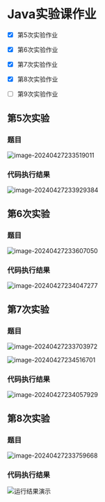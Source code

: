 # Java实验课作业

- [x] 第5次实验作业

- [x] 第6次实验作业

- [x] 第7次实验作业
- [x] 第8次实验作业
- [ ] 第9次实验作业

## 第5次实验

### 题目

![image-20240427233519011](https://yeyi0003.oss-cn-hangzhou.aliyuncs.com/image-20240427233519011.png)

### 代码执行结果

![image-20240427233929384](https://yeyi0003.oss-cn-hangzhou.aliyuncs.com/image-20240427233929384.png)



## 第6次实验

### 题目

![image-20240427233607050](https://yeyi0003.oss-cn-hangzhou.aliyuncs.com/image-20240427233607050.png)

### 代码执行结果

![image-20240427234047277](https://yeyi0003.oss-cn-hangzhou.aliyuncs.com/image-20240427234047277.png)

## 第7次实验

### 题目

![image-20240427233703972](https://yeyi0003.oss-cn-hangzhou.aliyuncs.com/image-20240427233703972.png)

![image-20240427234516701](https://yeyi0003.oss-cn-hangzhou.aliyuncs.com/image-20240427234516701.png)



### 代码执行结果

![image-20240427234057929](https://yeyi0003.oss-cn-hangzhou.aliyuncs.com/image-20240427234057929.png)

## 第8次实验

### 题目

![image-20240427233759668](https://yeyi0003.oss-cn-hangzhou.aliyuncs.com/image-20240427233759668.png)

### 代码执行结果

![运行结果演示](https://yeyi0003.oss-cn-hangzhou.aliyuncs.com/%E8%BF%90%E8%A1%8C%E7%BB%93%E6%9E%9C%E6%BC%94%E7%A4%BA.gif)

